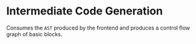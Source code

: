 Intermediate Code Generation
============================

Consumes the `AST` produced by the frontend and produces a control flow graph of basic blocks.
